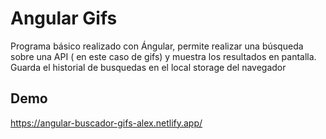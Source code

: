 # Angular Gifs

Programa básico realizado con Ángular, permite realizar una búsqueda sobre una API ( en este caso de gifs)  y muestra los resultados en pantalla.
Guarda el historial de busquedas en el local storage del navegador



## Demo
https://angular-buscador-gifs-alex.netlify.app/
